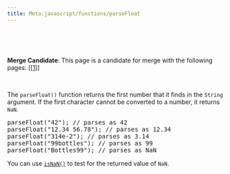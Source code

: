```yaml
---
title: Meta:javascript/functions/parseFloat
---
```

<p><br />
</p><p><br />
</p>
<div class="editors-only">
<p><b>Merge Candidate</b>:  This page is a candidate for merge with the following pages: [<a rel="nofollow" class="external autonumber" href="http://docs.webplatform.org/wiki/javascript/parseFloat">[1]</a>] 
</p>
</div>
<p><br />
</p><p>The <code>parseFloat()</code> function returns the first number that it finds in the <code>String</code> argument. If the first character cannot be converted to a number, it returns <code>NaN</code>.
</p>
<pre>parseFloat("42"); // parses as 42
parseFloat("12.34 56.78"); // parses as 12.34
parseFloat("314e-2"); // parses as 3.14
parseFloat("99bottles"); // parses as 99
parseFloat("Bottles99"); // parses as NaN
</pre>
<p>You can use <code><a href="/w/index.php?title=javascript/functions/isNaN&amp;action=edit&amp;redlink=1" class="new" title="javascript/functions/isNaN (page does not exist)">isNaN()</a></code> to test for the returned value of <code>NaN</code>.
</p>
<!-- Saved in parser cache with key wpwiki:pcache:idhash:5598-0!*!0!*!*!*!*!esi=1 and timestamp 20150731181715 and revision id 45439
 -->

